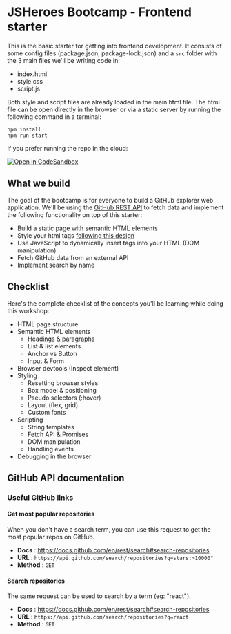 # JSHeroes Bootcamp - Frontend starter

This is the basic starter for getting into frontend development. It consists of some config files (package.json, package-lock.json) and a `src` folder with the 3 main files we'll be writing code in:
- index.html
- style.css
- script.js
 
Both style and script files are already loaded in the main html file. The html file can be open directly in the browser or via a static server by running the following command in a terminal:
```
npm install
npm run start
```

If you prefer running the repo in the cloud:

[![Open in CodeSandbox](https://assets.codesandbox.io/github/button-edit-lime.svg)](https://codesandbox.io/p/github/jsheroes/basic-frontend-starter/main)


## What we build

The goal of the bootcamp is for everyone to build a GitHub explorer web application. We'll be using the [GitHub REST API](https://docs.github.com/en/rest) to fetch data and implement the following functionality on top of this starter:
- Build a static page with semantic HTML elements
- Style your html tags [following this design](https://basic-frontend-starter.vercel.app/)
- Use JavaScript to dynamically insert tags into your HTML (DOM manipulation)
- Fetch GitHub data from an external API
- Implement search by name

## Checklist

Here's the complete checklist of the concepts you'll be learning while doing this workshop: 

- HTML page structure
- Semantic HTML elements
    - Headings & paragraphs
    - List & list elements
    - Anchor vs Button
    - Input & Form
 - Browser devtools (Inspect element)
 - Styling
    - Resetting browser styles
    - Box model & positioning
    - Pseudo selectors (:hover)
    - Layout (flex, grid)
    - Custom fonts
 - Scripting
    - String templates
    - Fetch API & Promises
    - DOM manipulation
    - Handling events
 - Debugging in the browser

## GitHub API documentation

### Useful GitHub links 

#### Get most popular repositories
When you don't have a search term, you can use this request to get the most popular repos on GitHub.
* **Docs** : https://docs.github.com/en/rest/search#search-repositories
* **URL** : `https://api.github.com/search/repositories?q=stars:>10000"`
* **Method** : `GET`

#### Search repositories
The same request can be used to search by a term (eg: "react").
* **Docs** : https://docs.github.com/en/rest/search#search-repositories
* **URL** : `https://api.github.com/search/repositories?q=react`
* **Method** : `GET`
